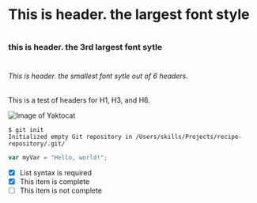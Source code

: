 # <h1> This is header. the largest font style

# <h3> this is header. the 3rd largest font sytle

# <h6> This is header. the smallest font sytle out of 6 headers.

This is a test of headers for H1, H3, and H6.

![Image of Yaktocat](https://octodex.github.com/images/yaktocat.png)

```
$ git init
Initialized empty Git repository in /Users/skills/Projects/recipe-repository/.git/
```

``` javascript
var myVar = "Hello, world!";
```

- [x] List syntax is required
- [x] This item is complete
- [ ] This item is not complete
